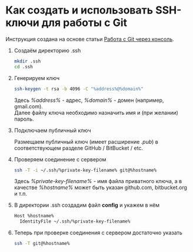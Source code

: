 # Как создать и использовать SSH-ключи для работы с Git

Инструкция создана на основе статьи [Работа с Git через консоль](https://htmlacademy.ru/blog/boost/tools/git-console#install-ssh-keys).

1. Создаём директорию .ssh

    ``` bash
    mkdir .ssh
    cd .ssh
    ```

2. Генерируем ключ

    ``` bash
    ssh-keygen -t rsa -b 4096 -C "%address%@%domain%"
    ```

    Здесь _%address%_ - адрес, _%domain%_ - домен (например, gmail.com).  
    Далее файлу ключа необходимо назначить имя и (при желании) пароль.

3. Подключаем публичный ключ

    Размещаем публичный ключ (имеет расширение _.pub_) в соответствующем разделе GitHub / BitBucket / etc.

4. Проверяем соединение с сервером

    ``` bash
    ssh -T -i ~/.ssh/%private-key-filename% git@%hostname%
    ```

    Здесь _%private-key-filename%_ - имя файла приватного ключа, а в качестве _%hostname%_ может быть указан github.com, bitbucket.org и т.п.

5. В директории .ssh создадим файл **config** и укажем в нём

    ``` bash
    Host %hostname%
      IdentityFile ~/.ssh/%private-key-filename%
    ```

6. Теперь при проверке соединения с сервером достаточно указать

    ``` bash
    ssh -T git@%hostname%
    ```
